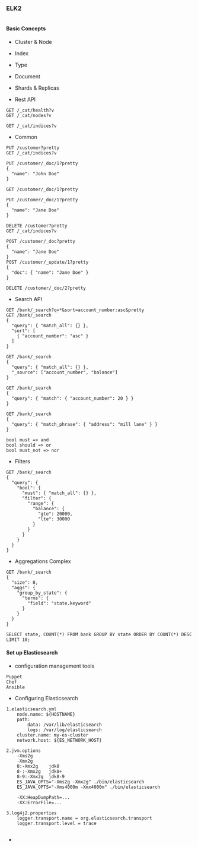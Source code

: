 ### ELK2
```

```
#### Basic Concepts
- Cluster & Node
- Index
- Type
- Document
- Shards & Replicas

- Rest API
```
GET /_cat/health?v
GET /_cat/nodes?v

GET /_cat/indices?v
```

- Common
```
PUT /customer?pretty
GET /_cat/indices?v

PUT /customer/_doc/1?pretty
{
  "name": "John Doe"
}

GET /customer/_doc/1?pretty

PUT /customer/_doc/1?pretty
{
  "name": "Jane Doe"
}

DELETE /customer?pretty
GET /_cat/indices?v

POST /customer/_doc?pretty
{
  "name": "Jane Doe"
}
POST /customer/_update/1?pretty
{
  "doc": { "name": "Jane Doe" }
}

DELETE /customer/_doc/2?pretty
```

- Search API
```
GET /bank/_search?q=*&sort=account_number:asc&pretty
GET /bank/_search
{
  "query": { "match_all": {} },
  "sort": [
    { "account_number": "asc" }
  ]
}

GET /bank/_search
{
  "query": { "match_all": {} },
  "_source": ["account_number", "balance"]
}

GET /bank/_search
{
  "query": { "match": { "account_number": 20 } }
}

GET /bank/_search
{
  "query": { "match_phrase": { "address": "mill lane" } }
}

bool must => and
bool should => or
bool must_not => nor
```

- Filters
```
GET /bank/_search
{
  "query": {
    "bool": {
      "must": { "match_all": {} },
      "filter": {
        "range": {
          "balance": {
            "gte": 20000,
            "lte": 30000
          }
        }
      }
    }
  }
}
```

- Aggregations Complex
```
GET /bank/_search
{
  "size": 0,
  "aggs": {
    "group_by_state": {
      "terms": {
        "field": "state.keyword"
      }
    }
  }
}

SELECT state, COUNT(*) FROM bank GROUP BY state ORDER BY COUNT(*) DESC LIMIT 10;
```

#### Set up Elasticsearch
- configuration management tools
```
Puppet
Chef
Ansible
```
- Configuring Elasticsearch
```
1.elasticsearch.yml
	node.name: ${HOSTNAME}
	path:
		data: /var/lib/elasticsearch
		logs: /var/log/elasticsearch
	cluster.name: my-es-cluster
	network.host: ${ES_NETWORK_HOST}

2.jvm.options
	-Xms2g
	-Xmx2g
	8:-Xmx2g 	jdk8
	8-:-Xmx2g   jdk8+
	8-9:-Xmx2g  jdk8-9
	ES_JAVA_OPTS="-Xms2g -Xmx2g" ./bin/elasticsearch
	ES_JAVA_OPTS="-Xms4000m -Xmx4000m" ./bin/elasticsearch
	
	-XX:HeapDumpPath=...
	-XX:ErrorFile=...

3.log4j2.properties
	logger.transport.name = org.elasticsearch.transport
	logger.transport.level = trace
	
```
- 



























